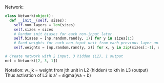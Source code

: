 Network:

```python
class Network(object):
  def __init__(self, sizes):
    self.num_layers = len(sizes)
    self.sizes = sizes
    # Random init biases for each non-input later.
    self.biases = [np.random.rand(y, 1)] for y in sizes[1:]
    # Rand weights for each non-input unit from each previous layer unit.
    self.weights = [np.random.rand(y, x)] for x, y in zip(sizes[:-1], sizes[1:])

# Create network with 2 input, 3 hidden (L2), 1 output
net = Network([2, 3, 1])
```

Notation: w_jk = weight from jth unit in L2 (hidden) to kth in L3 (output)
Thus activation of L3 is
a' = sigma(wa + b)

